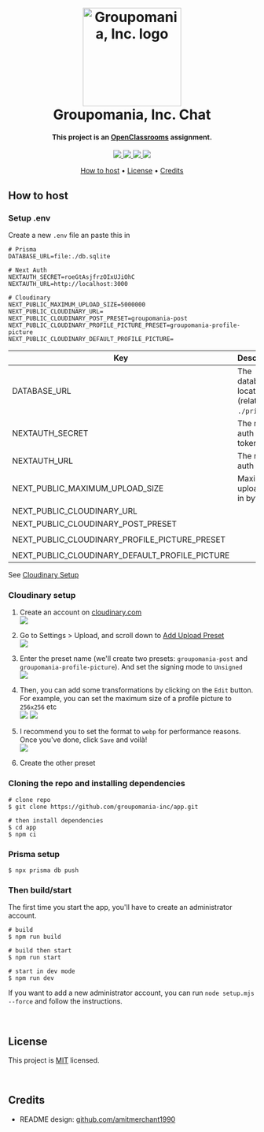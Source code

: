 <h1 align="center">
    <br>
     <img src="./resources/logo.png" alt="Groupomania, Inc. logo" width="200">
    <br>
    Groupomania, Inc. Chat
    <br>
</h1>

<h4 align="center">This project is an <a href="https://openclassrooms.com/">OpenClassrooms</a> assignment.</h4>

<p align="center">
    <a href="https://nodejs.dev">
        <img src="https://img.shields.io/badge/Node.JS-68A063?style=for-the-badge&logo=node.js&logoColor=white">
    </a>
    <a href="https://nodejs.dev">
        <img src="https://img.shields.io/badge/NextJS-000000?style=for-the-badge&logo=next.js&logoColor=white">
    </a>
    <a href="https://nodejs.dev">
        <img src="https://img.shields.io/badge/Prisma-123a50?style=for-the-badge&logo=prisma&logoColor=white">
    </a>
    <a href="https://nodejs.dev">
        <img src="https://img.shields.io/badge/Tailwind-38bdf8?style=for-the-badge&logo=tailwindcss&logoColor=white">
    </a>
</p>

<p align="center">
    <a href="#how-to-host">How to host</a> •
    <a href="#license">License</a> •
    <a href="#credits">Credits</a>
</p>

## How to host

### Setup .env

Create a new `.env` file an paste this in

```shell
# Prisma
DATABASE_URL=file:./db.sqlite

# Next Auth
NEXTAUTH_SECRET=roeGtAsjfrzOIxUJiOhC
NEXTAUTH_URL=http://localhost:3000

# Cloudinary
NEXT_PUBLIC_MAXIMUM_UPLOAD_SIZE=5000000
NEXT_PUBLIC_CLOUDINARY_URL=
NEXT_PUBLIC_CLOUDINARY_POST_PRESET=groupomania-post
NEXT_PUBLIC_CLOUDINARY_PROFILE_PICTURE_PRESET=groupomania-profile-picture
NEXT_PUBLIC_CLOUDINARY_DEFAULT_PROFILE_PICTURE=

```


|                      Key                       |                  Description                   |     Type      |                   Value                   |
|------------------------------------------------|------------------------------------------------|---------------|-------------------------------------------|
| DATABASE_URL                                   | The database location (relative to `./prisma`) | path          | `file:./db.sqlite`                        |
| NEXTAUTH_SECRET                                | The next auth secret token                     | string        | `roeGtAsjfrzOIxUJiOhC`                    |
| NEXTAUTH_URL                                   | The next auth url                              | url           | `http://localhost:3000`                   |
| NEXT_PUBLIC_MAXIMUM_UPLOAD_SIZE                | Maximum upload size in bytes                   | number > 1000 |  `5000000`                                |
| NEXT_PUBLIC_CLOUDINARY_URL                     |                                                | url           | See [Cloudinary Setup](#cloudinary-setup) |
| NEXT_PUBLIC_CLOUDINARY_POST_PRESET             |                                                | string        | `groupomania-post`                        |
| NEXT_PUBLIC_CLOUDINARY_PROFILE_PICTURE_PRESET  |                                                | string        | `groupomania-profile-picture`             |
| NEXT_PUBLIC_CLOUDINARY_DEFAULT_PROFILE_PICTURE |                                                | url           | See [Cloudinary Setup](#cloudinary-setup) |



See [Cloudinary Setup](#cloudinary-setup) 

### Cloudinary setup

1. Create an account on [cloudinary.com](https://cloudinary.com/users/register_free)  
![](./resources/cloudinary/step-1.png)

2. Go to Settings > Upload, and scroll down to [Add Upload Preset](https://cloudinary.com/console/lui/upload_presets/new)  
![](./resources/cloudinary/step-2.png)

3. Enter the preset name (we'll create two presets: `groupomania-post` and `groupomania-profile-picture`). And set the signing mode to `Unsigned`  
![](./resources/cloudinary/step-3.png)

4. Then, you can add some transformations by clicking on the `Edit` button. For example, you can set the maximum size of a profile picture to `256x256` etc  
![](./resources/cloudinary/step-4.png)
![](./resources/cloudinary/step-5.png)

5. I recommend you to set the format to `webp` for performance reasons. Once you've done, click `Save` and voilà!  
![](./resources/cloudinary/step-6.png)

6. Create the other preset

### Cloning the repo and installing dependencies

```console
# clone repo
$ git clone https://github.com/groupomania-inc/app.git

# then install dependencies
$ cd app
$ npm ci
```

### Prisma setup

```console
$ npx prisma db push
```

### Then build/start

The first time you start the app, you'll have to create an administrator account.  

```
# build
$ npm run build

# build then start
$ npm run start

# start in dev mode
$ npm run dev
```

If you want to add a new administrator account, you can run `node setup.mjs --force` and follow the instructions.

<br>

## License

This project is <a href="https://opensource.org/licenses/MIT">MIT</a> licensed.

<br>

## Credits

- README design: <a href="https://github.com/amitmerchant1990/electron-markdownify/blob/master/README.md">github.com/amitmerchant1990</a>